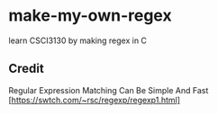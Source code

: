 # make-my-own-regex
learn CSCI3130 by making regex in C


## Credit
 Regular Expression Matching Can Be Simple And Fast  [https://swtch.com/~rsc/regexp/regexp1.html]